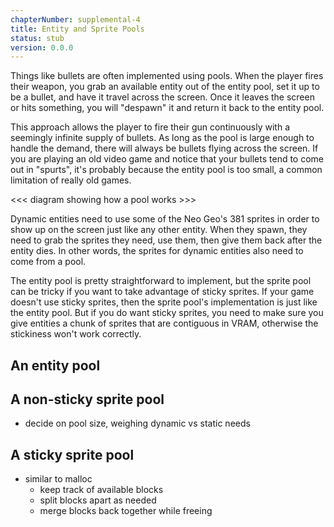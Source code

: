```yaml
---
chapterNumber: supplemental-4
title: Entity and Sprite Pools
status: stub
version: 0.0.0
---
```


Things like bullets are often implemented using pools. When the player fires their weapon, you grab an available entity out of the entity pool, set it up to be a bullet, and have it travel across the screen. Once it leaves the screen or hits something, you will "despawn" it and return it back to the entity pool.

This approach allows the player to fire their gun continuously with a seemingly infinite supply of bullets. As long as the pool is large enough to handle the demand, there will always be bullets flying across the screen. If you are playing an old video game and notice that your bullets tend to come out in "spurts", it's probably because the entity pool is too small, a common limitation of really old games.

<<< diagram showing how a pool works >>>

Dynamic entities need to use some of the Neo Geo's 381 sprites in order to show up on the screen just like any other entity. When they spawn, they need to grab the sprites they need, use them, then give them back after the entity dies. In other words, the sprites for dynamic entities also need to come from a pool.

The entity pool is pretty straightforward to implement, but the sprite pool can be tricky if you want to take advantage of sticky sprites. If your game doesn't use sticky sprites, then the sprite pool's implementation is just like the entity pool. But if you do want sticky sprites, you need to make sure you give entities a chunk of sprites that are contiguous in VRAM, otherwise the stickiness won't work correctly.

## An entity pool

## A non-sticky sprite pool

- decide on pool size, weighing dynamic vs static needs

## A sticky sprite pool

- similar to malloc
  - keep track of available blocks
  - split blocks apart as needed
  - merge blocks back together while freeing
